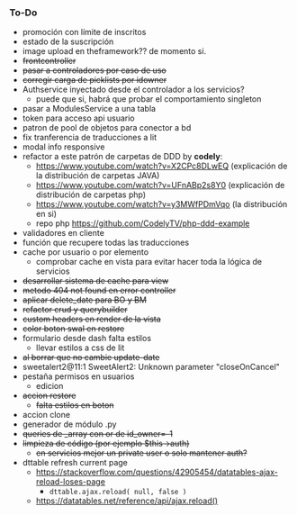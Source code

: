 ### To-Do
- promoción con límite de inscritos
- estado de la suscripción
- image upload en theframework?? de momento si.
- ~~frontcontroller~~
- ~~pasar a controladores por caso de uso~~
- ~~corregir carga de picklists por idowner~~
- Authservice inyectado desde el controlador a los servicios?
  - puede que si, habrá que probar el comportamiento singleton
- pasar a ModulesService a una tabla
- token para acceso api usuario
- patron de pool de objetos para conector a bd
- fix tranferencia de traducciones a lit
- modal info responsive
- refactor a este patrón de carpetas de DDD by **codely**:
  - https://www.youtube.com/watch?v=X2CPc8DLwEQ (explicación de la distribución de carpetas JAVA)
  - https://www.youtube.com/watch?v=UFnABp2s8Y0 (explicación de distribución de carpetas php)
  - https://www.youtube.com/watch?v=y3MWfPDmVqo (la distribución en si)
  - repo php https://github.com/CodelyTV/php-ddd-example
- validadores en cliente
- función que recupere todas las traducciones
- cache por usuario o por elemento
  - comprobar cache en vista para evitar hacer toda la lógica de servicios
- ~~desarrollar sistema de cache para view~~
- ~~metodo 404 not found en error controller~~
- ~~aplicar delete_date para BO y BM~~
- ~~refactor crud y querybuilder~~
- ~~custom headers en render de la vista~~
- ~~color boton swal en restore~~
- formulario desde dash falta estilos
  - llevar estilos a css de lit
- ~~al borrar que no cambie update-date~~
- sweetalert2@11:1 SweetAlert2: Unknown parameter "closeOnCancel"
- pestaña permisos en usuarios
  - edicion
- ~~accion restore~~
  - ~~falta estilos en boton~~
- accion clone
- generador de módulo .py
- ~~queries de _array con or de id_owner=-1~~
- ~~limpieza de código (por ejemplo $this->auth)~~
  - ~~en servicios mejor un private user o solo mantener auth?~~ 
- dttable refresh current page
  - https://stackoverflow.com/questions/42905454/datatables-ajax-reload-loses-page
    - `dttable.ajax.reload( null, false )`
  - https://datatables.net/reference/api/ajax.reload()
